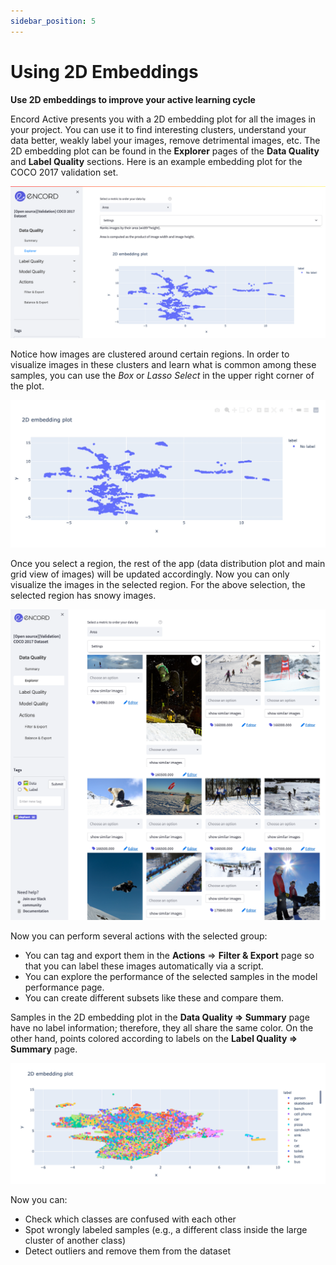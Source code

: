 ```yaml
---
sidebar_position: 5
---
```


# Using 2D Embeddings

**Use 2D embeddings to improve your active learning cycle**

Encord Active presents you with a 2D embedding plot for all the images in your project. You can use it to find interesting
clusters, understand your data better, weakly label your images, remove detrimental images, etc. The 2D
embedding plot can be found in the **Explorer** pages of the **Data Quality** and **Label Quality** sections. Here is an example
embedding plot for the COCO 2017 validation set.

![using-2d-embeddings-1](../images/workflows/using-2d-embeddings/using-2d-embeddings-1.png)

Notice how images are clustered around certain regions. In order to visualize images in these clusters and learn
what is common among these samples, you can use the _Box_ or _Lasso Select_ in the upper right corner of the plot.

![using-2d-embeddings-2](../images/workflows/using-2d-embeddings/using-2d-embeddings-2.gif)

Once you select a region, the rest of the app (data distribution plot and main grid view of images) will be updated
accordingly. Now you can only visualize the images in the selected region. For the above selection, the selected region has
snowy images.

![img.png](../images/workflows/using-2d-embeddings/using-2d-embeddings-3.png)

Now you can perform several actions with the selected group:
- You can tag and export them in the **Actions** => **Filter & Export** page so that you can label these images
automatically via a script.
- You can explore the performance of the selected samples in the model performance page.
- You can create different subsets like these and compare them.

Samples in the 2D embedding plot in the **Data Quality => Summary** page have no label information; therefore, they all share
the same color. On the other hand, points colored according to labels on the **Label Quality => Summary** page.

![using-2d-embeddings-4](../images/workflows/using-2d-embeddings/using-2d-embeddings-4.png)

Now you can:
- Check which classes are confused with each other
- Spot wrongly labeled samples (e.g., a different class inside the large cluster of another class)
- Detect outliers and remove them from the dataset

